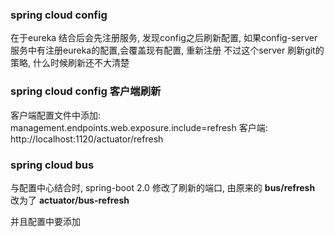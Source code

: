 ### spring cloud config
在于eureka 结合后会先注册服务, 发现config之后刷新配置, 如果config-server服务中有注册eureka的配置,会覆盖现有配置, 重新注册
不过这个server 刷新git的策略, 什么时候刷新还不大清楚

### spring cloud config 客户端刷新
客户端配置文件中添加:
management.endpoints.web.exposure.include=refresh
客户端: http://localhost:1120/actuator/refresh

### spring cloud bus

与配置中心结合时, spring-boot 2.0 修改了刷新的端口, 由原来的 **bus/refresh** 改为了 **actuator/bus-refresh**

并且配置中要添加

```

```

